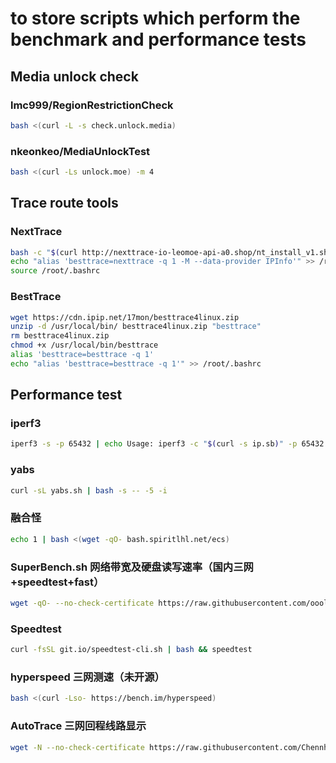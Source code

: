 # to store scripts which perform the benchmark and performance tests


## Media unlock check 

### lmc999/RegionRestrictionCheck

```bash
bash <(curl -L -s check.unlock.media)
```

### nkeonkeo/MediaUnlockTest

```bash
bash <(curl -Ls unlock.moe) -m 4
```

## Trace route tools

### NextTrace

```bash
bash -c "$(curl http://nexttrace-io-leomoe-api-a0.shop/nt_install_v1.sh)"
echo "alias 'besttrace=nexttrace -q 1 -M --data-provider IPInfo'" >> /root/.bashrc
source /root/.bashrc
```

### BestTrace

```bash
wget https://cdn.ipip.net/17mon/besttrace4linux.zip
unzip -d /usr/local/bin/ besttrace4linux.zip "besttrace"
rm besttrace4linux.zip
chmod +x /usr/local/bin/besttrace
alias 'besttrace=besttrace -q 1'
echo "alias 'besttrace=besttrace -q 1'" >> /root/.bashrc
```

## Performance test

### iperf3
```bash
iperf3 -s -p 65432 | echo Usage: iperf3 -c "$(curl -s ip.sb)" -p 65432 -t 60 -P 1 -R
```

### yabs

```bash
curl -sL yabs.sh | bash -s -- -5 -i
```

### 融合怪

```bash
echo 1 | bash <(wget -qO- bash.spiritlhl.net/ecs)
```

### SuperBench.sh 网络带宽及硬盘读写速率（国内三网+speedtest+fast）
```bash
wget -qO- --no-check-certificate https://raw.githubusercontent.com/oooldking/script/master/superbench.sh | bash
```

### Speedtest
```bash
curl -fsSL git.io/speedtest-cli.sh | bash && speedtest
```

### hyperspeed 三网测速（未开源）
```bash
bash <(curl -Lso- https://bench.im/hyperspeed)
```

### AutoTrace 三网回程线路显示
```bash
wget -N --no-check-certificate https://raw.githubusercontent.com/Chennhaoo/Shell_Bash/master/AutoTrace.sh && chmod +x AutoTrace.sh && bash AutoTrace.sh
```
